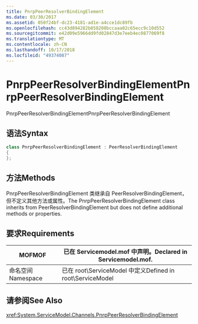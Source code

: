 ```yaml
---
title: PnrpPeerResolverBindingElement
ms.date: 03/30/2017
ms.assetid: 050f24bf-dc23-4181-ad1e-a4cce1dc89fb
ms.openlocfilehash: cc43d894282b858208bccaaa02c65ecc9c10d552
ms.sourcegitcommit: e42d09e5966dd9fd02847d3e7eeb4ec0877069f8
ms.translationtype: MT
ms.contentlocale: zh-CN
ms.lasthandoff: 10/17/2018
ms.locfileid: "49374087"
---
```

# <a name="pnrppeerresolverbindingelement"></a><span data-ttu-id="060f3-102">PnrpPeerResolverBindingElement</span><span class="sxs-lookup"><span data-stu-id="060f3-102">PnrpPeerResolverBindingElement</span></span>
<span data-ttu-id="060f3-103">PnrpPeerResolverBindingElement</span><span class="sxs-lookup"><span data-stu-id="060f3-103">PnrpPeerResolverBindingElement</span></span>  
  
## <a name="syntax"></a><span data-ttu-id="060f3-104">语法</span><span class="sxs-lookup"><span data-stu-id="060f3-104">Syntax</span></span> 
```csharp 
class PnrpPeerResolverBindingElement : PeerResolverBindingElement
{ 
};
```  
  
## <a name="methods"></a><span data-ttu-id="060f3-105">方法</span><span class="sxs-lookup"><span data-stu-id="060f3-105">Methods</span></span>  
 <span data-ttu-id="060f3-106">PnrpPeerResolverBindingElement 类继承自 PeerResolverBindingElement，但不定义其他方法或属性。</span><span class="sxs-lookup"><span data-stu-id="060f3-106">The PnrpPeerResolverBindingElement class inherits from PeerResolverBindingElement but does not define additional methods or properties.</span></span>  
  
## <a name="requirements"></a><span data-ttu-id="060f3-107">要求</span><span class="sxs-lookup"><span data-stu-id="060f3-107">Requirements</span></span>  
  
|<span data-ttu-id="060f3-108">MOF</span><span class="sxs-lookup"><span data-stu-id="060f3-108">MOF</span></span>|<span data-ttu-id="060f3-109">已在 Servicemodel.mof 中声明。</span><span class="sxs-lookup"><span data-stu-id="060f3-109">Declared in Servicemodel.mof.</span></span>|  
|---------|-----------------------------------|  
|<span data-ttu-id="060f3-110">命名空间</span><span class="sxs-lookup"><span data-stu-id="060f3-110">Namespace</span></span>|<span data-ttu-id="060f3-111">已在 root\ServiceModel 中定义</span><span class="sxs-lookup"><span data-stu-id="060f3-111">Defined in root\ServiceModel</span></span>|  
  
## <a name="see-also"></a><span data-ttu-id="060f3-112">请参阅</span><span class="sxs-lookup"><span data-stu-id="060f3-112">See Also</span></span>  
 <xref:System.ServiceModel.Channels.PnrpPeerResolverBindingElement>
